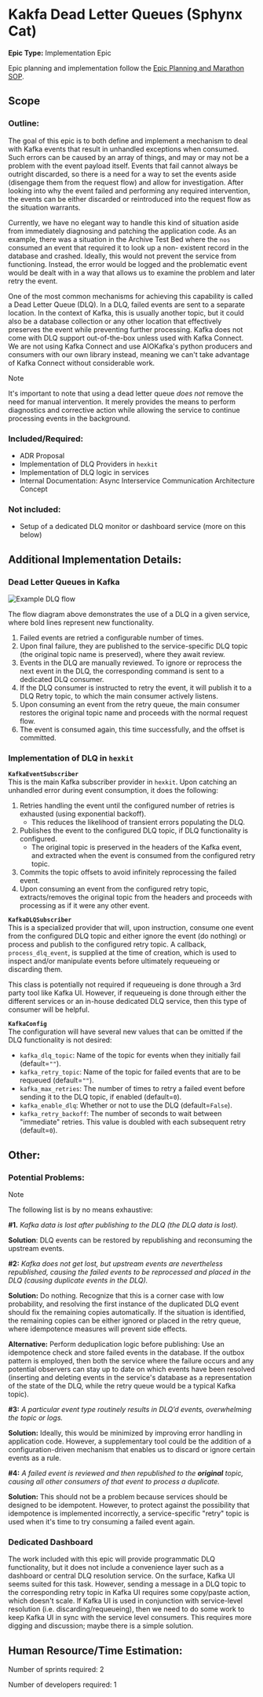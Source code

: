 # Kakfa Dead Letter Queues (Sphynx Cat)
**Epic Type:** Implementation Epic

Epic planning and implementation follow the
[Epic Planning and Marathon SOP](https://docs.ghga-dev.de/main/sops/sop001_epic_planning.html).


## Scope
### Outline:
The goal of this epic is to both define and implement a mechanism to deal with Kafka
events that result in unhandled exceptions when consumed. Such errors can be caused
by an array of things, and may or may not be a problem with the event payload itself.
Events that fail cannot always be outright discarded, so there is a need for a way to
set the events aside (disengage them from the request flow) and allow for investigation.
After looking into why the event failed and performing any required intervention, the
events can be either discarded or reintroduced into the request flow as the situation
warrants. 

Currently, we have no elegant way to handle this kind of situation aside from immediately
diagnosing and patching the application code. As an example, there was a situation in the
Archive Test Bed where the `nos` consumed an event that required it to look up a non-
existent record in the database and crashed. Ideally, this would not prevent the service
from functioning. Instead, the error would be logged and the problematic event would be
dealt with in a way that allows us to examine the problem and later retry the event.

One of the most common mechanisms for achieving this capability is called a
Dead Letter Queue (DLQ). In a DLQ, failed events are sent to a separate location. In the
context of Kafka, this is usually another topic, but it could also be a database
collection or any other location that effectively preserves the event while preventing
further processing. Kafka does not come with DLQ support out-of-the-box unless used with
Kafka Connect. We are not using Kafka Connect and use AIOKafka's python producers and
consumers with our own library instead, meaning we can't take advantage of Kafka Connect
without considerable work.

> [!Note]
> It's important to note that using a dead letter queue *does not* remove the need for
manual intervention. It merely provides the means to perform diagnostics and corrective
action while allowing the service to continue processing events in the background.


### Included/Required:
- ADR Proposal
- Implementation of DLQ Providers in `hexkit`
- Implementation of DLQ logic in services
- Internal Documentation: Async Interservice Communication Architecture Concept


### Not included:
- Setup of a dedicated DLQ monitor or dashboard service (more on this below)


## Additional Implementation Details:

### Dead Letter Queues in Kafka

![Example DLQ flow](./images/dlq_flow.png)

The flow diagram above demonstrates the use of a DLQ in a given service, where bold
lines represent new functionality.

1. Failed events are retried a configurable number of times.
2. Upon final failure, they are published to the service-specific DLQ topic
(the original topic name is preserved), where they await review.
3. Events in the DLQ are manually reviewed. To ignore or reprocess the next event in the
DLQ, the corresponding command is sent to a dedicated DLQ consumer.
4. If the DLQ consumer is instructed to retry the event, it will publish it to a DLQ
Retry topic, to which the main consumer actively listens.
5. Upon consuming an event from the retry queue, the main consumer restores the original
topic name and proceeds with the normal request flow.
6. The event is consumed again, this time successfully, and the offset is committed.

### Implementation of DLQ in `hexkit`

**`KafkaEventSubscriber`**  
This is the main Kafka subscriber provider in `hexkit`. 
Upon catching an unhandled error during event consumption, it does the following:
1. Retries handling the event until the configured number of retries is exhausted (using
exponential backoff).
   - This reduces the likelihood of transient errors populating the DLQ.
2. Publishes the event to the configured DLQ topic, if DLQ functionality is configured.
   - The original topic is preserved in the headers of the Kafka event, and extracted
   when the event is consumed from the configured retry topic.
4. Commits the topic offsets to avoid infinitely reprocessing the failed event.
5. Upon consuming an event from the configured retry topic, extracts/removes the
original topic from the headers and proceeds with processing as if it were any other
event.


**`KafkaDLQSubscriber`**  
This is a specialized provider that will, upon instruction, consume one event from the
configured DLQ topic and either ignore the event (do nothing) or process and publish to
the configured retry topic.
A callback, `process_dlq_event`, is supplied at the time of creation, which is used
to inspect and/or manipulate events before ultimately requeueing or discarding them.

This class is potentially not required if requeueing is done through a 3rd party tool
like Kafka UI. However, if requeueing is done through either the different services or
an in-house dedicated DLQ service, then this type of consumer will be helpful.


**`KafkaConfig`**  
The configuration will have several new values that can be omitted if the DLQ
functionality is not desired:
- `kafka_dlq_topic`: Name of the topic for events when they initially fail
(default=`""`).
- `kafka_retry_topic`: Name of the topic for failed events that are to be requeued
(default=`""`).
- `kafka_max_retries`: The number of times to retry a failed event before sending it to the DLQ topic, if enabled (default=`0`).
- `kafka_enable_dlq`: Whether or not to use the DLQ (default=`False`).
- `kafka_retry_backoff`: The number of seconds to wait between "immediate" retries. This value is doubled with each subsequent retry (default=`0`).

## Other: 

### Potential Problems:

> [!NOTE]
> The following list is by no means exhaustive: 

**#1.** *Kafka data is lost after publishing to the DLQ (the DLQ data is lost).*

**Solution**: DLQ events can be restored by republishing and reconsuming the upstream
events.

**#2:** *Kafka does not get lost, but upstream events are nevertheless republished, causing*
*the failed events to be reprocessed and placed in the DLQ (causing duplicate events in*
*the DLQ).*

**Solution:** Do nothing. Recognize that this is a corner case with low probability,
and resolving the first instance of the duplicated DLQ event should fix the remaining
copies automatically. If the situation is identified, the remaining copies can be either
ignored or placed in the retry queue, where idempotence measures will prevent side effects.

**Alternative:** Perform deduplication logic before publishing: Use an idempotence check
and store failed events in the database. If the outbox pattern is employed, then both
the service where the failure occurs and any potential observers can stay up to date on
which events have been resolved (inserting and deleting events in the service's database
as a representation of the state of the DLQ, while the retry queue would be a typical
Kafka topic).

**#3:** *A particular event type routinely results in DLQ’d events, overwhelming the*
*topic or logs.*

**Solution:** Ideally, this would be minimized by improving error handling in application
code. However, a supplementary tool could be the addition of a configuration-driven
mechanism that enables us to discard or ignore certain events as a rule.

**#4:** *A failed event is reviewed and then republished to the **original** topic,*
*causing all other consumers of that event to process a duplicate.*

**Solution:** This should not be a problem because services should be designed to be
idempotent. However, to protect against the possibility that idempotence is implemented
incorrectly, a service-specific "retry" topic is used when it's time to try consuming a
failed event again.

### Dedicated Dashboard

The work included with this epic will provide programmatic DLQ functionality,
but it does not include a convenience layer such as a dashboard or central DLQ
resolution service. On the surface, Kafka UI seems suited for this task. However,
sending a message in a DLQ topic to the corresponding retry topic in Kafka UI requires
some copy/paste action, which doesn't scale. If Kafka UI is used in conjunction with
service-level resolution (i.e. discarding/requeueing), then we need to do some work to
keep Kafka UI in sync with the service level consumers. This requires more digging and
discussion; maybe there is a simple solution.


## Human Resource/Time Estimation:

Number of sprints required: 2

Number of developers required: 1
